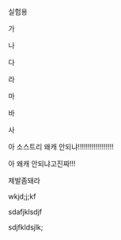 실험용

가

나

다

라

마

바

사

아 소스트리 왜캐 안되냐!!!!!!!!!!!!!!!!!!

아 왜캐 안되냐고진짜!!!

제발좀돼라

wkjd;j;kf

sdafjklsdjf

sdjfkldsjlk;